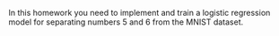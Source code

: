 In this homework you need to implement and train a logistic regression model for separating numbers 5 and 6 from the MNIST dataset.
